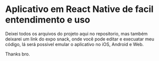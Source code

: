 # Aplicativo em React Native de facil entendimento e uso

Deixei todos os arquivos do projeto aqui no repositorio, mas também deixarei um link do expo snack, onde você pode editar e execuatar meu código, lá será possivel emular o aplicativo no iOS, Android e Web. 

Thanks bro. 

